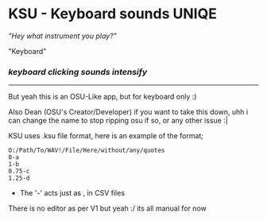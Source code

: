 # KSU - Keyboard sounds UNIQE

_"Hey what instrument you play?"_

"Keyboard"

### *keyboard clicking sounds intensify*

---

But yeah this is an OSU-Like app, but for keyboard only :)

Also Dean (OSU's Creator/Developer) if you want to  take this  down, uhh i can change the name to stop ripping osu if so, or any other issue :|

KSU uses .ksu file format, here is an example of the format;

```ksu
O:/Path/To/WAV!/File/Here/without/any/quotes
0-a
1-b
0.75-c
1.25-d
```

- The '_-_' acts just as , in CSV files

There is no editor as per V1 but yeah :/ its all manual for now